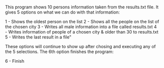 This program shows 10 persons information taken from the results.txt file.
It gives 5 options on what we can do with that information:

1 - Shows the oldest person on the list
2 - Shows all the people on the list of the chosen city
3 - Writes all male information into a file called results.txt
4 - Writes information of people of a chosen city & older than 30 to results.txt
5 - Writes the last result in a file"

These options will continue to show up after chosing and executing any of 
the 5 selections. The 6th option finishes the program:

6 - Finish
